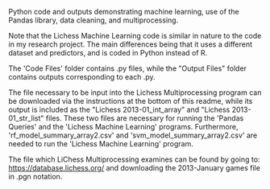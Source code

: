 Python code and outputs demonstrating machine learning, use of the Pandas library, data cleaning, and multiprocessing.

Note that the Lichess Machine Learning code is similar in nature to the code in my research project. The main differences being that it uses a different dataset and predictors, and is coded in Python instead of R. 

The 'Code Files' folder contains .py files, while the "Output Files" folder contains outputs corresponding to each .py.

The file necessary to be input into the Lichess Multiprocessing program can be downloaded via the instructions at the bottom of this readme, while its output is included as the "Lichess 2013-01_int_array" and "Lichess 2013-01_str_list" files. These two files are necessary for running the 'Pandas Queries' and the 'Lichess Machine Learning' programs. Furthermore, 'rf_model_summary_array2.csv' and 'svm_model_summary_array2.csv' are needed to run the 'Lichess Machine Learning' program.

The file which LiChess Multiprocessing examines can be found by going to: https://database.lichess.org/ and downloading the 2013-January games file in .pgn notation.
